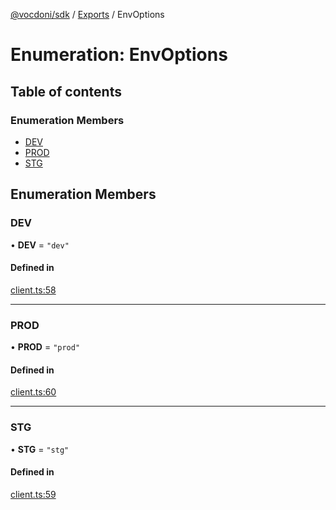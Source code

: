 [@vocdoni/sdk](/sdk) / [Exports](../modules) / EnvOptions

# Enumeration: EnvOptions

## Table of contents

### Enumeration Members

- [DEV](EnvOptions#dev)
- [PROD](EnvOptions#prod)
- [STG](EnvOptions#stg)

## Enumeration Members

### DEV

• **DEV** = ``"dev"``

#### Defined in

[client.ts:58](https://github.com/vocdoni/vocdoni-sdk/blob/9e24a20/src/client.ts#L58)

___

### PROD

• **PROD** = ``"prod"``

#### Defined in

[client.ts:60](https://github.com/vocdoni/vocdoni-sdk/blob/9e24a20/src/client.ts#L60)

___

### STG

• **STG** = ``"stg"``

#### Defined in

[client.ts:59](https://github.com/vocdoni/vocdoni-sdk/blob/9e24a20/src/client.ts#L59)
